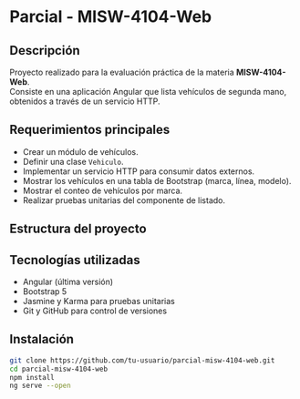 # Parcial - MISW-4104-Web

## Descripción
Proyecto realizado para la evaluación práctica de la materia **MISW-4104-Web**.  
Consiste en una aplicación Angular que lista vehículos de segunda mano, obtenidos a través de un servicio HTTP.

## Requerimientos principales
- Crear un módulo de vehículos.
- Definir una clase `Vehiculo`.
- Implementar un servicio HTTP para consumir datos externos.
- Mostrar los vehículos en una tabla de Bootstrap (marca, línea, modelo).
- Mostrar el conteo de vehículos por marca.
- Realizar pruebas unitarias del componente de listado.

## Estructura del proyecto



## Tecnologías utilizadas
- Angular (última versión)
- Bootstrap 5
- Jasmine y Karma para pruebas unitarias
- Git y GitHub para control de versiones

## Instalación
```bash
git clone https://github.com/tu-usuario/parcial-misw-4104-web.git
cd parcial-misw-4104-web
npm install
ng serve --open

